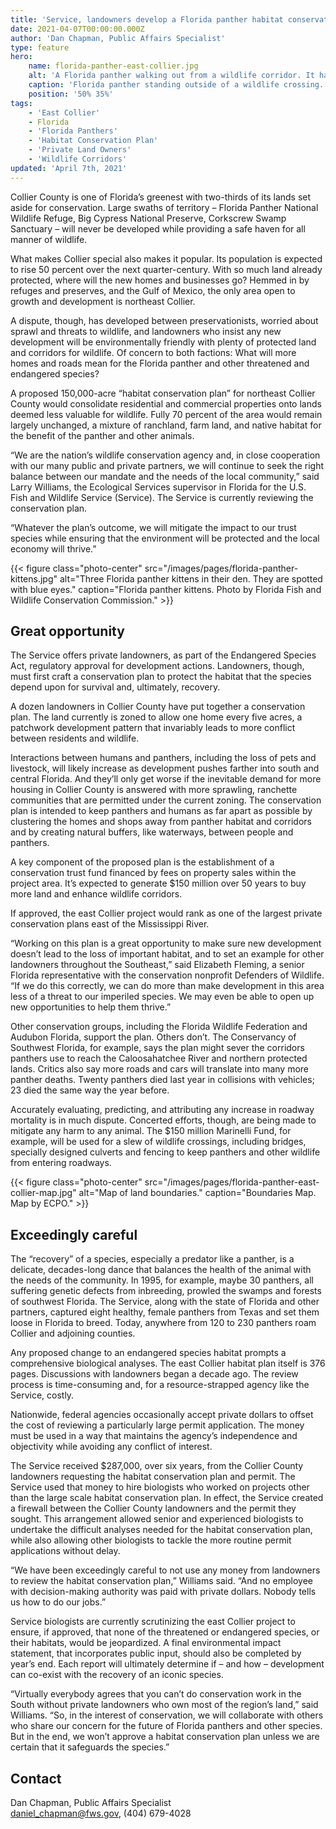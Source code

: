 ```yaml
---
title: 'Service, landowners develop a Florida panther habitat conservation plan '
date: 2021-04-07T00:00:00.000Z
author: 'Dan Chapman, Public Affairs Specialist'
type: feature
hero:
    name: florida-panther-east-collier.jpg
    alt: 'A Florida panther walking out from a wildlife corridor. It has a long tan body and yellow eyes.'
    caption: 'Florida panther standing outside of a wildlife crossing. Photo by fStop Foundation.'
    position: '50% 35%'
tags:
    - 'East Collier'
    - Florida
    - 'Florida Panthers'
    - 'Habitat Conservation Plan'
    - 'Private Land Owners'
    - 'Wildlife Corridors'
updated: 'April 7th, 2021'
---
```


Collier County is one of Florida’s greenest with two-thirds of its lands set aside for conservation. Large swaths of territory – Florida Panther National Wildlife Refuge, Big Cypress National Preserve, Corkscrew Swamp Sanctuary – will never be developed while providing a safe haven for all manner of wildlife.

What makes Collier special also makes it popular. Its population is expected to rise 50 percent over the next quarter-century. With so much land already protected, where will the new homes and businesses go? Hemmed in by refuges and preserves, and the Gulf of Mexico, the only area open to growth and development is northeast Collier.

A dispute, though, has developed between preservationists, worried about sprawl and threats to wildlife, and landowners who insist any new development will be environmentally friendly with plenty of protected land and corridors for wildlife. Of concern to both factions: What will more homes and roads mean for the Florida panther and other threatened and endangered species?

A proposed 150,000-acre “habitat conservation plan” for northeast Collier County would consolidate residential and commercial properties onto lands deemed less valuable for wildlife. Fully 70 percent of the area would remain largely unchanged, a mixture of ranchland, farm land, and native habitat for the benefit of the panther and other animals.

“We are the nation’s wildlife conservation agency and, in close cooperation with our many public and private partners, we will continue to seek the right balance between our mandate and the needs of the local community,” said Larry Williams, the Ecological Services supervisor in Florida for the U.S. Fish and Wildlife Service (Service). The Service is currently reviewing the conservation plan.

“Whatever the plan’s outcome, we will mitigate the impact to our trust species while ensuring that the environment will be protected and the local economy will thrive.”

{{< figure class="photo-center" src="/images/pages/florida-panther-kittens.jpg" alt="Three Florida panther kittens in their den. They are spotted with blue eyes." caption="Florida panther kittens. Photo by Florida Fish and Wildlife Conservation Commission." >}}

## Great opportunity

The Service offers private landowners, as part of the Endangered Species Act, regulatory approval for development actions.  Landowners, though, must first craft a conservation plan to protect the habitat that the species depend upon for survival and, ultimately, recovery.

A dozen landowners in Collier County have put together a conservation plan. The land currently is zoned to allow one home every five acres, a patchwork development pattern that invariably leads to more conflict between residents and wildlife.

Interactions between humans and panthers, including the loss of pets and livestock, will likely increase as development pushes farther into south and central Florida. And they’ll only get worse if the inevitable demand for more housing in Collier County is answered with more sprawling, ranchette communities that are permitted under the current zoning. The conservation plan is intended to keep panthers and humans as far apart as possible by clustering the homes and shops away from panther habitat and corridors and by creating natural buffers, like waterways, between people and panthers.

A key component of the proposed plan is the establishment of a conservation trust fund financed by fees on property sales within the project area. It’s expected to generate $150 million over 50 years to buy  more land and enhance wildlife corridors.

If approved, the east Collier project would rank as one of the largest private conservation plans east of the Mississippi River.

“Working on this plan is a great opportunity to make sure new development doesn’t lead to the loss of important habitat, and to set an example for other landowners throughout the Southeast,” said Elizabeth Fleming, a senior Florida representative with the conservation nonprofit Defenders of Wildlife. “If we do this correctly, we can do more than make development in this area less of a threat to our imperiled species. We may even be able to open up new opportunities to help them thrive.”

Other conservation groups, including the Florida Wildlife Federation and Audubon Florida, support the plan. Others don’t. The Conservancy of Southwest Florida, for example, says the plan might sever the corridors panthers use to reach the Caloosahatchee River and northern protected lands. Critics also say more roads and cars will translate into many more panther deaths. Twenty panthers died last year in collisions with vehicles; 23 died the same way the year before.

Accurately evaluating, predicting, and attributing any increase in roadway mortality is in much dispute. Concerted efforts, though, are being made to mitigate any harm to any animal. The $150 million Marinelli Fund, for example, will be used for a slew of wildlife crossings, including bridges, specially designed culverts and fencing to keep panthers and other wildlife from entering roadways.

{{< figure class="photo-center" src="/images/pages/florida-panther-east-collier-map.jpg" alt="Map of land boundaries." caption="Boundaries Map. Map by ECPO." >}}

## Exceedingly careful

The “recovery” of a species, especially a predator like a panther, is a delicate, decades-long dance that  balances the health of the animal with the needs of the community. In 1995, for example, maybe 30 panthers, all suffering genetic defects from inbreeding, prowled the swamps and forests of southwest Florida. The Service, along with the state of Florida and other partners, captured eight healthy, female panthers from Texas and set them loose in Florida to breed. Today, anywhere from 120 to 230 panthers roam Collier and adjoining counties.

Any proposed change to an endangered species habitat prompts a comprehensive biological analyses. The east Collier habitat plan itself is 376 pages. Discussions with landowners began a decade ago. The review process is time-consuming and, for a resource-strapped agency like the Service, costly.

Nationwide, federal agencies occasionally accept private dollars to offset the cost of reviewing a particularly large permit application. The money must be used in a way that maintains the agency’s independence and objectivity while avoiding any conflict of interest.

The Service received $287,000, over six years, from the Collier County landowners requesting the habitat conservation plan and permit. The Service used that money to hire biologists who worked on projects other than the large scale habitat conservation plan. In effect, the Service created a firewall between the Collier County landowners and the permit they sought. This arrangement allowed senior and experienced biologists to undertake the difficult analyses needed for the habitat conservation plan, while also allowing other biologists to tackle the more routine permit applications without delay. 

“We have been exceedingly careful to not use any money from landowners to review the habitat conservation plan,” Williams said. “And no employee with decision-making authority was paid with private dollars. Nobody tells us how to do our jobs.”

Service biologists are currently scrutinizing the east Collier project to ensure, if approved, that none of the threatened or endangered species, or their habitats, would be jeopardized. A final environmental impact statement, that incorporates public input, should also be completed by year’s end. Each report will ultimately determine if – and how – development can co-exist with the recovery of an iconic species.

“Virtually everybody agrees that you can’t do conservation work in the South without private landowners who own most of the region’s land,” said Williams. “So, in the interest of conservation, we will collaborate with others who share our concern for the future of Florida panthers and other species. But in the end, we won’t approve a habitat conservation plan unless we are certain that it safeguards the species.”


## Contact

Dan Chapman, Public Affairs Specialist  
[daniel_chapman@fws.gov](mailto:daniel_chapman@fws.gov), (404) 679-4028

